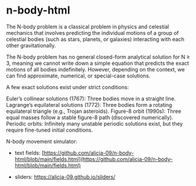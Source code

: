 # n-body-html
The N-body problem is a classical problem in physics and celestial mechanics that involves predicting the individual motions of a group of celestial bodies (such as stars, planets, or galaxies) interacting with each other gravitationally.

The N-body problem has no general closed-form analytical solution for N ≥ 3, meaning we cannot write down a simple equation that predicts the exact motions of all bodies indefinitely. However, depending on the context, we can find approximate, numerical, or special-case solutions.

A few exact solutions exist under strict conditions:

Euler’s collinear solutions (1767): Three bodies move in a straight line.
Lagrange’s equilateral solutions (1772): Three bodies form a rotating equilateral triangle (e.g., Trojan asteroids).
Figure-8 orbit (1990s): Three equal masses follow a stable figure-8 path (discovered numerically).
Periodic orbits: Infinitely many unstable periodic solutions exist, but they require fine-tuned initial conditions.

N-body movement simulator:
- text fields: [https://github.com/alicja-09/n-body-html/blob/main/fields.html](https://github.com/alicja-09/n-body-html/blob/main/fields.html)
  
- sliders: https://alicja-09.github.io/sliders/
